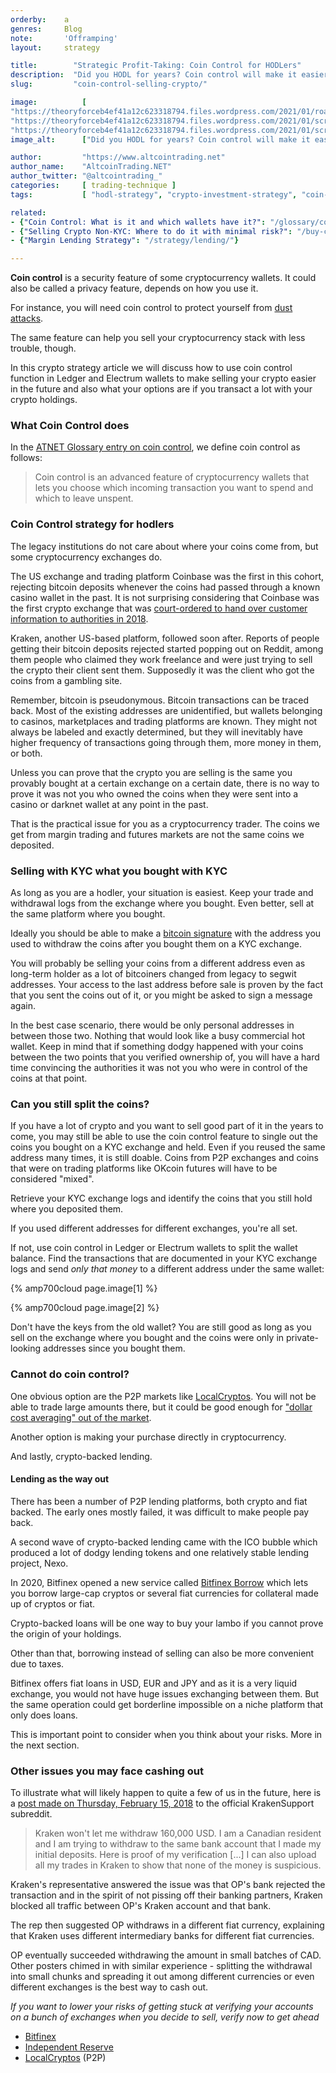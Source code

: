 ```yaml
---
orderby:    a
genres:     Blog
note:       'Offramping'
layout:     strategy

title:        "Strategic Profit-Taking: Coin Control for HODLers"
description:  "Did you HODL for years? Coin control will make it easier to sell"
slug:         "coin-control-selling-crypto/"

image:          [
"https://theoryforceb4ef41a12c623318794.files.wordpress.com/2021/01/roads2.jpg",
"https://theoryforceb4ef41a12c623318794.files.wordpress.com/2021/01/screenshot_2020-09-08_at_15.51.09_ele277.jpg",
"https://theoryforceb4ef41a12c623318794.files.wordpress.com/2021/01/screenshot_2020-09-08_at_17.14.56_l40exk.jpg" ]
image_alt:      ["Did you HODL for years? Coin control will make it easier to sell"]

author:         "https://www.altcointrading.net"
author_name:    "AltcoinTrading.NET"
author_twitter: "@altcointrading_"
categories:     [ trading-technique ]
tags:           [ "hodl-strategy", "crypto-investment-strategy", "coin-control", "dollar-cost-averaging", "crypto-investment-strategy", "trading-strategy", "bitfinex", "independent-reserve" ]

related:
- {"Coin Control: What is it and which wallets have it?": "/glossary/coin-control/"}
- {"Selling Crypto Non-KYC: Where to do it with minimal risk?": "/buy-crypto-no-kyc/"}
- {"Margin Lending Strategy": "/strategy/lending/"}

---
```


**Coin control** is a security feature of some cryptocurrency wallets. It could also be called a privacy feature, depends on how you use it.

For instance, you will need coin control to protect yourself from [dust attacks](/glossary/dust-attack/).

The same feature can help you sell your cryptocurrency stack with less trouble, though.

In this crypto strategy article we will discuss how to use coin control function in Ledger and Electrum wallets to make selling your crypto easier in the future and also what your options are if you transact a lot with your crypto holdings.

### What Coin Control does

In the [ATNET Glossary entry on coin control](/glossary/coin-control/), we define coin control as follows:

> Coin control is an advanced feature of cryptocurrency wallets that lets you choose which incoming transaction you want to spend and which to leave unspent.

### Coin Control strategy for hodlers

The legacy institutions do not care about where your coins come from, but some cryptocurrency exchanges do.

The US exchange and trading platform Coinbase was the first in this cohort, rejecting bitcoin deposits whenever the coins had passed through a known casino wallet in the past. It is not surprising considering that Coinbase was the first crypto exchange that was [court-ordered to hand over customer information to authorities in 2018](https://www.forbes.com/sites/kellyphillipserb/2018/02/28/coinbase-notifies-customers-that-it-will-turn-over-court-ordered-data/).

Kraken, another US-based platform, followed soon after. Reports of people getting their bitcoin deposits rejected started popping out on Reddit, among them people who claimed they work freelance and were just trying to sell the crypto their client sent them. Supposedly it was the client who got the coins from a gambling site.  

Remember, bitcoin is pseudonymous. Bitcoin transactions can be traced back. Most of the existing addresses are unidentified, but wallets belonging to casinos, marketplaces and trading platforms are known. They might not always be labeled and exactly determined, but they will inevitably have higher frequency of transactions going through them, more money in them, or both.

Unless you can prove that the crypto you are selling is the same you provably bought at a certain exchange on a certain date, there is no way to prove it was not you who owned the coins when they were sent into a casino or darknet wallet at any point in the past.

That is the practical issue for you as a cryptocurrency trader. The coins we get from margin trading and futures markets are not the same coins we deposited.

### Selling with KYC what you bought with KYC

As long as you are a hodler, your situation is easiest. Keep your trade and withdrawal logs from the exchange where you bought. Even better, sell at the same platform where you bought.

Ideally you should be able to make a [bitcoin signature](/howto/sign-verify-message/) with the address you used to withdraw the coins after you bought them on a KYC exchange.

You will probably be selling your coins from a different address even as long-term holder as a lot of bitcoiners changed from legacy to segwit addresses. Your access to the last address before sale is proven by the fact that you sent the coins out of it, or you might be asked to sign a message again.

In the best case scenario, there would be only personal addresses in between those two. Nothing that would look like a busy commercial hot wallet. Keep in mind that if something dodgy happened with your coins between the two points that you verified ownership of, you will have a hard time convincing the authorities it was not you who were in control of the coins at that point.

### Can you still split the coins?

If you have a lot of crypto and you want to sell good part of it in the years to come, you may still be able to use the coin control feature to single out the coins you bought on a KYC exchange and held. Even if you reused the same address many times, it is still doable.
Coins from P2P exchanges and coins that were on trading platforms like OKcoin futures will have to be considered "mixed".

Retrieve your KYC exchange logs and identify the coins that you still hold where you deposited them.

If you used different addresses for different exchanges, you're all set.

If not, use coin control in Ledger or Electrum wallets to split the wallet balance. Find the transactions that are documented in your KYC exchange logs and send *only that money* to a different address under the same wallet:

{% amp700cloud page.image[1] %}

{% amp700cloud page.image[2] %}

Don't have the keys from the old wallet? You are still good as long as you sell on the exchange where you bought and the coins were only in private-looking addresses since you bought them.

### Cannot do coin control?

One obvious option are the P2P markets like [LocalCryptos](http://bit.ly/localcryptos). You will not be able to trade large amounts there, but it could be good enough for ["dollar cost averaging" out of the market](/strategy/dollar-cost-averaging/).

Another option is making your purchase directly in cryptocurrency.

And lastly, crypto-backed lending.

#### Lending as the way out

There has been a number of P2P lending platforms, both crypto and fiat backed. The early ones mostly failed, it was difficult to make people pay back.

A second wave of crypto-backed lending came with the ICO bubble which produced a lot of dodgy lending tokens and one relatively stable lending project, Nexo.

In 2020, Bitfinex opened a new service called [Bitfinex Borrow](http://bit.ly/at-bfxborrow) which lets you borrow large-cap cryptos or several fiat currencies for collateral made up of cryptos or fiat.  

Crypto-backed loans will be one way to buy your lambo if you cannot prove the origin of your holdings.

Other than that, borrowing instead of selling can also be more convenient due to taxes.

Bitfinex offers fiat loans in USD, EUR and JPY and as it is a very liquid exchange, you would not have huge issues exchanging between them. But the same operation could get borderline impossible on a niche platform that only does loans.

This is important point to consider when you think about your risks. More in the next section.

### Other issues you may face cashing out

To illustrate what will likely happen to quite a few of us in the future, here is a [post made on Thursday, February 15, 2018](https://www.reddit.com/r/KrakenSupport/comments/7xnj05/withdrawal_rejected/) to the official KrakenSupport subreddit.

> Kraken won't let me withdraw 160,000 USD. I am a Canadian resident and I am trying to withdraw to the same bank account that I made my initial deposits. Here is proof of my verification [...] I can also upload all my trades in Kraken to show that none of the money is suspicious.

Kraken's representative answered the issue was that OP's bank rejected the transaction and in the spirit of not pissing off their banking partners, Kraken blocked all traffic between OP's Kraken account and that bank.

The rep then suggested OP withdraws in a different fiat currency, explaining that Kraken uses different intermediary banks for different fiat currencies.

OP eventually succeeded withdrawing the amount in small batches of CAD. Other posters chimed in with similar experience - splitting the withdrawal into small chunks and spreading it out among different currencies or even different exchanges is the best way to cash out.

*If you want to lower your risks of getting stuck at verifying your accounts on a bunch of exchanges when you decide to sell, verify now to get ahead*

* [Bitfinex](http://bit.ly/at-bfx-banner2020)
* [Independent Reserve](http://bit.ly/at-indyres)
* [LocalCryptos](http://bit.ly/localcryptos) (P2P)
